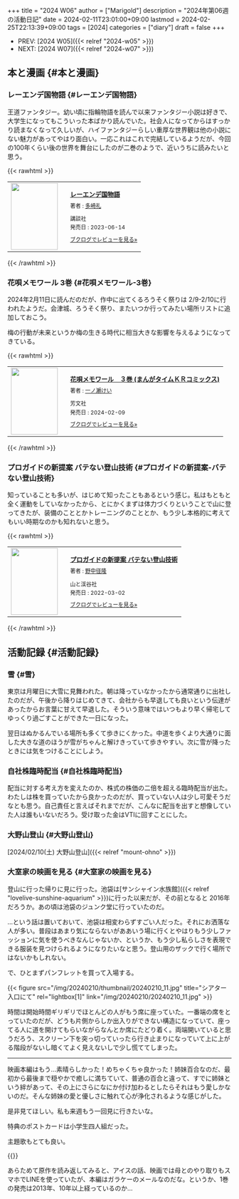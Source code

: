 +++
title = "2024 W06"
author = ["Marigold"]
description = "2024年第06週の活動日記"
date = 2024-02-11T23:01:00+09:00
lastmod = 2024-02-25T22:13:39+09:00
tags = [2024]
categories = ["diary"]
draft = false
+++

-   PREV: [2024 W05]({{< relref "2024-w05" >}})
-   NEXT: [2024 W07]({{< relref "2024-w07" >}})


## 本と漫画 {#本と漫画}


### レーエンデ国物語 {#レーエンデ国物語}

王道ファンタジー。幼い頃に指輪物語を読んで以来ファンタジー小説は好きで、大学生になってもこういった本ばかり読んでいた。社会人になってからはすっかり読まなくなって久しいが、ハイファンタジーらしい重厚な世界観は他の小説にない魅力があってやはり面白い。一応これはこれで完結しているようだが、今回の100年くらい後の世界を舞台にしたのが二巻のようで、近いうちに読みたいと思う。

{{< rawhtml >}}
<div class="booklog_html"><table><tr><td class="booklog_html_image"><a href="https://www.amazon.co.jp/dp/B0C6JRK1BH?tag=booklogjp-default-22&linkCode=ogi&th=1&psc=1" target="_blank"><img src="https://m.media-amazon.com/images/I/51+OUZGdpyL._SL160_.jpg" width="105" height="150" style="border:0;border-radius:0;" /></a></td><td class="booklog_html_info" style="padding-left:20px;"><div class="booklog_html_title" style="margin-bottom:10px;font-size:14px;font-weight:bold;"><a href="https://www.amazon.co.jp/dp/B0C6JRK1BH?tag=booklogjp-default-22&linkCode=ogi&th=1&psc=1" target="_blank">レーエンデ国物語</a></div><div style="margin-bottom:10px;"><div class="booklog_html_author" style="margin-bottom:15px;font-size:12px;;line-height:1.2em">著者 : <a href="https://booklog.jp/author/%E5%A4%9A%E5%B4%8E%E7%A4%BC" target="_blank">多崎礼</a></div><div class="booklog_html_manufacturer" style="margin-bottom:5px;font-size:12px;;line-height:1.2em">講談社</div><div class="booklog_html_release" style="font-size:12px;;line-height:1.2em">発売日 : 2023-06-14</div></div><div class="booklog_html_link_amazon"><a href="https://booklog.jp/item/1/B0C6JRK1BH" style="font-size:12px;" target="_blank">ブクログでレビューを見る»</a></div></td></tr></table></div>
{{< /rawhtml >}}


### 花唄メモワール 3巻 {#花唄メモワール-3巻}

2024年2月11日に読んだのだが、作中に出てくるろうそく祭りは
2/9-2/10に行われたようだ。会津城、ろうそく祭り、またいつか行ってみたい場所リストに追加しておこう。

梅の行動が未来というか梅の生きる時代に相当大きな影響を与えるようになってきている。

{{< rawhtml >}}
<div class="booklog_html"><table><tr><td class="booklog_html_image"><a href="https://www.amazon.co.jp/dp/B0CSDCDY4F?tag=booklogjp-default-22&linkCode=ogi&th=1&psc=1" target="_blank"><img src="https://m.media-amazon.com/images/I/51Qur03uz0L._SL160_.jpg" width="105" height="150" style="border:0;border-radius:0;" /></a></td><td class="booklog_html_info" style="padding-left:20px;"><div class="booklog_html_title" style="margin-bottom:10px;font-size:14px;font-weight:bold;"><a href="https://www.amazon.co.jp/dp/B0CSDCDY4F?tag=booklogjp-default-22&linkCode=ogi&th=1&psc=1" target="_blank">花唄メモワール　３巻 (まんがタイムＫＲコミックス)</a></div><div style="margin-bottom:10px;"><div class="booklog_html_author" style="margin-bottom:15px;font-size:12px;;line-height:1.2em">著者 : <a href="https://booklog.jp/author/%E4%B8%80%E3%83%8E%E7%80%AC%E3%81%91%E3%81%84" target="_blank">一ノ瀬けい</a></div><div class="booklog_html_manufacturer" style="margin-bottom:5px;font-size:12px;;line-height:1.2em">芳文社</div><div class="booklog_html_release" style="font-size:12px;;line-height:1.2em">発売日 : 2024-02-09</div></div><div class="booklog_html_link_amazon"><a href="https://booklog.jp/item/1/B0CSDCDY4F" style="font-size:12px;" target="_blank">ブクログでレビューを見る»</a></div></td></tr></table></div>
{{< /rawhtml >}}


### プロガイドの新提案 バテない登山技術 {#プロガイドの新提案-バテない登山技術}

知っていることも多いが、はじめて知ったこともあるという感じ。私はもともと全く運動をしていなかったから、とにかくまずは体力づくりということで山に登ってきたが、装備のこととかトレーニングのこととか、もう少し本格的に考えてもいい時期なのかも知れないと思う。

{{< rawhtml >}}
<div class="booklog_html"><table><tr><td class="booklog_html_image"><a href="https://www.amazon.co.jp/dp/4635490580?tag=booklogjp-default-22&linkCode=ogi&th=1&psc=1" target="_blank"><img src="https://m.media-amazon.com/images/I/51IUIUC+9LL._SL160_.jpg" width="105" height="150" style="border:0;border-radius:0;" /></a></td><td class="booklog_html_info" style="padding-left:20px;"><div class="booklog_html_title" style="margin-bottom:10px;font-size:14px;font-weight:bold;"><a href="https://www.amazon.co.jp/dp/4635490580?tag=booklogjp-default-22&linkCode=ogi&th=1&psc=1" target="_blank">プロガイドの新提案 バテない登山技術</a></div><div style="margin-bottom:10px;"><div class="booklog_html_author" style="margin-bottom:15px;font-size:12px;;line-height:1.2em">著者 : <a href="https://booklog.jp/author/%E9%87%8E%E4%B8%AD%E5%BE%84%E9%9A%86" target="_blank">野中径隆</a></div><div class="booklog_html_manufacturer" style="margin-bottom:5px;font-size:12px;;line-height:1.2em">山と渓谷社</div><div class="booklog_html_release" style="font-size:12px;;line-height:1.2em">発売日 : 2022-03-02</div></div><div class="booklog_html_link_amazon"><a href="https://booklog.jp/item/1/4635490580" style="font-size:12px;" target="_blank">ブクログでレビューを見る»</a></div></td></tr></table></div>
{{< /rawhtml >}}


## 活動記録 {#活動記録}


### 雪 {#雪}

東京は月曜日に大雪に見舞われた。朝は降っていなかったから通常通りに出社したのだが、午後から降りはじめてきて、会社からも早退しても良いという伝達があったからお言葉に甘えて早退した。そういう意味ではいつもより早く帰宅してゆっくり過ごすことができた一日になった。

翌日はぬかるんでいる場所も多くて歩きにくかった。中道を歩くより大通りに面した大きな道のほうが雪がちゃんと解けきっていて歩きやすい。次に雪が降ったときには気をつけることにしよう。


### 自社株臨時配当 {#自社株臨時配当}

配当に対する考え方を変えたのか、株式の株価の二倍を超える臨時配当が出た。わたしは株を買っていたから良かったのだが、買っていない人は少し可愛そうだなとも思う。自己責任と言えばそれまでだが、こんなに配当を出すと想像していた人は誰もいないだろう。受け取った金はVTIに回すことにした。


### 大野山登山 {#大野山登山}

[2024/02/10(土) 大野山登山]({{< relref "mount-ohno" >}})


### 大室家の映画を見る {#大室家の映画を見る}

登山に行った帰りに見に行った。池袋は[サンシャイン水族館]({{< relref "lovelive-sunshine-aquarium" >}})に行った以来だが、その前となると
2016年だろうか。あの頃は池袋のジュンク堂に行っていたのだ。

...という話は置いておいて、池袋は相変わらずすごい人だった。それにお洒落な人が多い。普段はあまり気にならないがああいう場に行くとやはりもう少しファッションに気を使うべきなんじゃないか、というか、もう少し私らしさを表現できる服装を見つけられるようになりたいなと思う。登山用のザックで行く場所ではないかもしれない。

で、ひとまずパンフレットを買って入場する。

{{< figure src="/img/20240210/thumbnail/20240210_11.jpg" title="シアター入口にて" rel="lightbox[1]" link="/img/20240210/20240210_11.jpg" >}}

時間は開始時間ギリギリでほとんどの人がもう席に座っていた。一番端の席をとっていたのだが、どうも片側からしか出入りができない構造になっていて、座ってる人に道を開けてもらいながらなんとか席にたどり着く。両端開いていると思うだろう、スクリーン下を突っ切っていったら行き止まりになっていて上に上がる階段がないし暗くてよく見えないしで少し慌ててしまった。

---

映画本編はもう...素晴らしかった！めちゃくちゃ良かった！姉妹百合なのだ、最初から最後まで穏やかで癒しに満ちていて、普通の百合と違って、すでに姉妹という絆があって、その上にさらになにか付け加わるとしたらそれはもう愛しかないのだ。そんな姉妹の愛と優しさに触れて心が浄化されるような感じがした。

是非見てほしい。私も来週もう一回見に行きたいな。

特典のポストカードは小学生四人組だった。

主題歌もとても良い。

{{<youtube sgLj1GzWwnU >}}

あらためて原作を読み返してみると、アイスの話、映画では母とのやり取りもスマホでLINEを使っていたが、本編はガラケーのメールなのだな。というか、1巻の発売は2013年、10年以上経っているのか...
